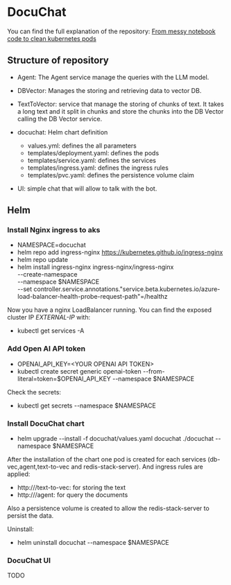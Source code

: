 # DocuChat

You can find the full explanation of the repository:  [From messy notebook code to clean kubernetes pods](https://dave90.github.io/posts/docu-chat-2/)

## Structure of repository

- Agent: The Agent service manage the queries with the LLM model.
- DBVector: Manages the storing and retrieving data to vector DB.
- TextToVector: service that manage the storing of chunks of text. It takes a long text and it split in chunks and store the chunks into the DB Vector calling the DB Vector service.
- docuchat: Helm chart definition
  - values.yml: defines the all parameters
  - templates/deployment.yaml: defines the pods
  - templates/service.yaml: defines the services
  - templates/ingress.yaml: defines the ingress rules
  - templates/pvc.yaml: defines the persistence volume claim

- UI: simple chat that will allow to talk with the bot.

## Helm

### Install Nginx ingress to aks

- NAMESPACE=docuchat
- helm repo add ingress-nginx https://kubernetes.github.io/ingress-nginx
- helm repo update
- helm install ingress-nginx ingress-nginx/ingress-nginx \
  --create-namespace \
  --namespace $NAMESPACE \
  --set controller.service.annotations."service\.beta\.kubernetes\.io/azure-load-balancer-health-probe-request-path"=/healthz

Now you have a nginx LoadBalancer running. You can find the exposed cluster IP *EXTERNAL-IP* with:

- kubectl get services -A 

### Add Open AI API token

- OPENAI_API_KEY=\<YOUR OPENAI API TOKEN\>
- kubectl create secret generic openai-token --from-literal=token=$OPENAI_API_KEY --namespace $NAMESPACE

Check the secrets:

- kubectl get secrets --namespace $NAMESPACE

### Install DocuChat chart

- helm upgrade --install -f docuchat/values.yaml docuchat ./docuchat --namespace $NAMESPACE

After the installation of the chart one pod is created for each services (db-vec,agent,text-to-vec and redis-stack-server). And ingress rules are applied:

- http://<CLUSTER IP OR DOMAIN>/text-to-vec: for storing the text
- http://<CLUSTER IP OR DOMAIN>/agent: for query the documents

Also a persistence volume is created to allow the redis-stack-server to persist the data.

Uninstall:

- helm uninstall docuchat --namespace $NAMESPACE

### DocuChat UI

TODO